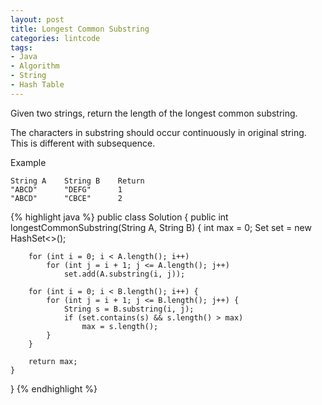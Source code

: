 ```yaml
---
layout: post
title: Longest Common Substring
categories: lintcode
tags:
- Java
- Algorithm
- String
- Hash Table
---
```


Given two strings, return the length of the longest common substring.

The characters in substring should occur continuously in original string. This is different with subsequence.

Example

```
String A    String B    Return
"ABCD"      "DEFG"      1
"ABCD"      "CBCE"      2
```

{% highlight java %}
public class Solution {
    public int longestCommonSubstring(String A, String B) {
        int max = 0;
        Set<String> set = new HashSet<>();
        
        for (int i = 0; i < A.length(); i++)
            for (int j = i + 1; j <= A.length(); j++)
                set.add(A.substring(i, j));
        
        for (int i = 0; i < B.length(); i++) {
            for (int j = i + 1; j <= B.length(); j++) {
                String s = B.substring(i, j);
                if (set.contains(s) && s.length() > max)
                    max = s.length();
            }
        }
        
        return max;
    }
}
{% endhighlight %}